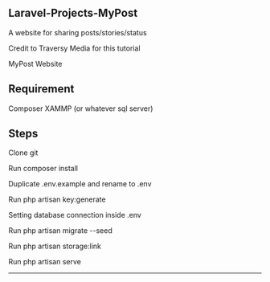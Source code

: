 ## Laravel-Projects-MyPost
A website for sharing posts/stories/status 

Credit to Traversy Media for this tutorial

MyPost Website


Requirement
---------------------
Composer
XAMMP (or whatever sql server)

Steps
--------------------
Clone git

Run composer install

Duplicate .env.example and rename to .env

Run php artisan key:generate

Setting database connection inside .env

Run php artisan migrate --seed

Run php artisan storage:link

Run php artisan serve

--------------------
